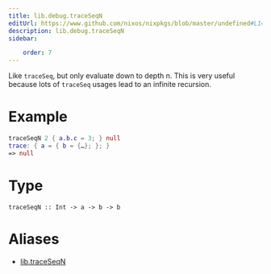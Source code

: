 ```yaml
---
title: lib.debug.traceSeqN
editUrl: https://www.github.com/nixos/nixpkgs/blob/master/undefined#L149C15
description: lib.debug.traceSeqN
sidebar:

    order: 7
---
```


Like `traceSeq`, but only evaluate down to depth n.
This is very useful because lots of `traceSeq` usages
lead to an infinite recursion.

# Example

```nix
traceSeqN 2 { a.b.c = 3; } null
trace: { a = { b = {…}; }; }
=> null
```

# Type

```
traceSeqN :: Int -> a -> b -> b
```


# Aliases

- [lib.traceSeqN](/nix-doc-comments/reference/lib/lib-traceseqn)



